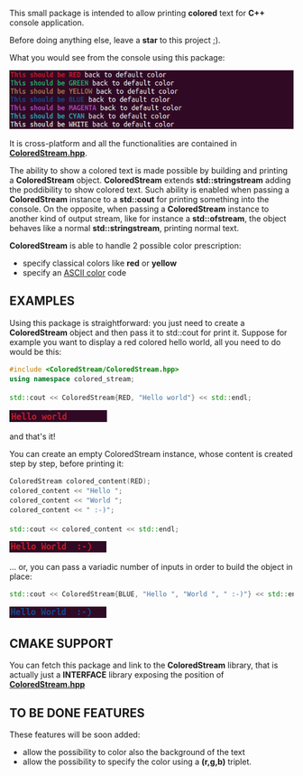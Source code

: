 This small package is intended to allow printing **colored** text for **C++** console application.

Before doing anything else, leave a **star** to this project ;).

What you would see from the console using this package:

![temp](pictures/Sample.png)

It is cross-platform and all the functionalities are contained in [**ColoredStream.hpp**](./src/ColoredStream/ColoredStream.hpp).

The ability to show a colored text is made possible by building and printing a **ColoredStream** object.
**ColoredStream** extends **std::stringstream** adding the poddibility to show colored text.
Such ability is enabled when passing a **ColoredStream** instance to a **std::cout** for printing something into the console. On the opposite, when passing a **ColoredStream** instance to another kind of output stream, like for instance a **std::ofstream**, the object behaves like a normal **std::stringstream**, printing normal text.

**ColoredStream** is able to handle 2 possible color prescription:
 - specify classical colors like **red** or **yellow**
 - specify an [ASCII color](https://en.wikipedia.org/wiki/ANSI_escape_code) code 

## EXAMPLES

Using this package is straightforward: you just need to create a **ColoredStream** object and then pass it to std::cout for print it.
Suppose for example you want to display a red colored hello world, all you need to do would be this:

```cpp
#include <ColoredStream/ColoredStream.hpp>
using namespace colored_stream;

std::cout << ColoredStream{RED, "Hello world"} << std::endl;
```

![temp](pictures/part01.png)

and that's it!

You can create an empty ColoredStream instance, whose content is created step by step, before printing it:

```cpp
ColoredStream colored_content(RED);
colored_content << "Hello ";
colored_content << "World ";
colored_content << " :-)";

std::cout << colored_content << std::endl;
```

![temp](pictures/part02.png)

... or, you can pass a variadic number of inputs in order to build the object in place:

```cpp
std::cout << ColoredStream{BLUE, "Hello ", "World ", " :-)"} << std::endl;
```

![temp](pictures/part03.png)

## CMAKE SUPPORT

You can fetch this package and link to the **ColoredStream** library, that is actually just a **INTERFACE** library exposing the position of [**ColoredStream.hpp**](./src/ColoredStream/ColoredStream.hpp)

## TO BE DONE FEATURES

These features will be soon added:
 - allow the possibility to color also the background of the text
 - allow the possibility to specify the color using a **(r,g,b)** triplet.
